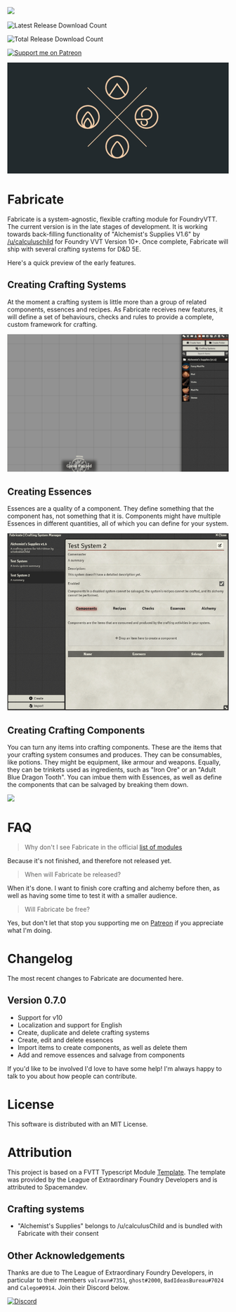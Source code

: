 ![](https://img.shields.io/badge/Foundry-v10-informational)
<!--- Downloads @ Latest Badge -->
![Latest Release Download Count](https://img.shields.io/github/downloads/misterpotts/fabricate/latest/total?sort=semver&style=for-the-badge)
<!--- Downloads @ Total Badge -->
![Total Release Download Count](https://img.shields.io/github/downloads/misterpotts/fabricate/total?label=total%20downloads&style=for-the-badge)
<!--- Patreon Badge -->
[![Support me on Patreon](https://img.shields.io/endpoint.svg?url=https%3A%2F%2Fshieldsio-patreon.vercel.app%2Fapi%3Fusername%3Dmisterpotts%26type%3Dpatrons&style=flat-square)](https://patreon.com/misterpotts)

<!--- Forge Bazaar Install % Badge -->
<!--- replace <your-module-name> with the `name` in your manifest -->
<!--- ![Forge Installs](https://img.shields.io/badge/dynamic/json?label=Forge%20Installs&query=package.installs&suffix=%25&url=https%3A%2F%2Fforge-vtt.com%2Fapi%2Fbazaar%2Fpackage%2Ffabricate&colorB=4aa94a) -->

![](/screens/fabricate-repo-preview.png)

# Fabricate

Fabricate is a system-agnostic, flexible crafting module for FoundryVTT. 
The current version is in the late stages of development. 
It is working towards back-filling functionality of "Alchemist's Supplies V1.6" by [/u/calculuschild](https://www.reddit.com/user/calculuschild/) for Foundry VVT Version 10+. 
Once complete, Fabricate will ship with several crafting systems for D&D 5E.

Here's a quick preview of the early features.

## Creating Crafting Systems

At the moment a crafting system is little more than a group of related components, essences and recipes.
As Fabricate receives new features, it will define a set of behaviours, checks and rules to provide a complete, custom framework for crafting.

![](/screens/fabricate-system-creation.gif)

## Creating Essences 

Essences are a quality of a component. 
They define something that the component has, not something that it is. 
Components might have multiple Essences in different quantities, all of which you can define for your system.

![](/screens/fabricate-essence-creation.gif)

## Creating Crafting Components

You can turn any items into crafting components.
These are the items that your crafting system consumes and produces. 
They can be consumables, like potions.
They might be equipment, like armour and weapons. 
Equally, they can be trinkets used as ingredients, such as "Iron Ore" or an "Adult Blue Dragon Tooth".
You can imbue them with Essences, as well as define the components that can be salvaged by breaking them down.

![](/screens/fabricate-component-editing.gif)

# FAQ

> Why don't I see Fabricate in the official [list of modules](https://foundryvtt.com/packages/modules)

Because it's not finished, and therefore not released yet.

> When will Fabricate be released?

When it's done.
I want to finish core crafting and alchemy before then, as well as having some time to test it with a smaller audience.

> Will Fabricate be free?

Yes, but don't let that stop you supporting me on [Patreon](https://patreon.com/misterpotts) if you appreciate what I'm doing.

# Changelog

The most recent changes to Fabricate are documented here.

## Version 0.7.0

- Support for v10
- Localization and support for English
- Create, duplicate and delete crafting systems
- Create, edit and delete essences
- Import items to create components, as well as delete them
- Add and remove essences and salvage from components

If you'd like to be involved I'd love to have some help! I'm always happy to talk to you about how people can contribute.

# License

This software is distributed with an MIT License.

# Attribution

This project is based on a FVTT Typescript Module [Template](https://github.com/League-of-Foundry-Developers/foundry-typescript-template).
The template was provided by the League of Extraordinary Foundry Developers and is attributed to Spacemandev.

## Crafting systems

- "Alchemist's Supplies" belongs to /u/calculusChild and is bundled with Fabricate with their consent 

## Other Acknowledgements

Thanks are due to The League of Extraordinary Foundry Developers, in particular to their members `valravn#7351`, `ghost#2000`, `BadIdeasBureau#7024` and `Calego#0914`. Join their Discord below.

[![Discord](https://img.shields.io/discord/591914197219016707.svg?label=&logo=discord&logoColor=ffffff&color=7389D8&labelColor=6A7EC2)](https://discord.gg/DrrcCtKF4C)
